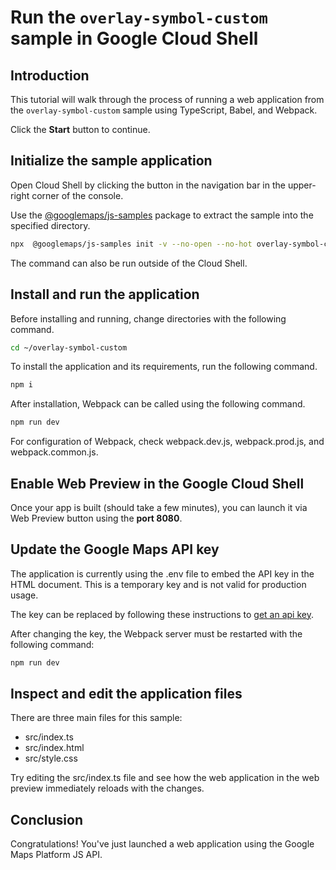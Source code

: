 # Run the `overlay-symbol-custom` sample in Google Cloud Shell

<walkthrough-tutorial-duration duration="10"/>

## Introduction

This tutorial will walk through the process of running a web application from
the `overlay-symbol-custom` sample using TypeScript, Babel, and Webpack.

Click the **Start** button to continue.

## Initialize the sample application

Open Cloud Shell by clicking the
<walkthrough-cloud-shell-icon></walkthrough-cloud-shell-icon> button in the
navigation bar in the upper-right corner of the console.

Use the [@googlemaps/js-samples](https://www.npmjs.com/package/@googlemaps/js-samples) package to 
extract the sample into the specified directory.

```bash
npx  @googlemaps/js-samples init -v --no-open --no-hot overlay-symbol-custom ~/overlay-symbol-custom
```

The command can also be run outside of the Cloud Shell.

## Install and run the application

Before installing and running, change directories with the following command.

```bash
cd ~/overlay-symbol-custom
```

To install the application and its requirements, run the following command.

```bash
npm i
```

After installation, Webpack can be called using the following command.

```bash
npm run dev
```

For configuration of Webpack, check
<walkthrough-editor-open-file filePath="overlay-symbol-custom/webpack.dev.js">webpack.dev.js</walkthrough-editor-open-file>,
<walkthrough-editor-open-file filePath="overlay-symbol-custom/webpack.prod.js">webpack.prod.js</walkthrough-editor-open-file>,
and
<walkthrough-editor-open-file filePath="overlay-symbol-custom/webpack.common.js">webpack.common.js</walkthrough-editor-open-file>.

## Enable Web Preview in the Google Cloud Shell

Once your app is built (should take a few minutes), you can launch it via
<walkthrough-spotlight-pointer target="cloudshell" spotlightId="devshell-web-preview-button">Web
Preview button</walkthrough-spotlight-pointer> using the **port 8080**.

## Update the Google Maps API key

The application is currently using the
<walkthrough-editor-open-file filePath="overlay-symbol-custom/.env">.env</walkthrough-editor-open-file>
file to embed the API key in the HTML document. This is a temporary key and is
not valid for production usage.

The key can be replaced by following these instructions to
[get an api key](https://developers.google.com/maps/documentation/javascript/get-api-key).

After changing the key, the Webpack server must be restarted with the following
command:

```bash
npm run dev
```

## Inspect and edit the application files

There are three main files for this sample:

*   <walkthrough-editor-open-file filePath="overlay-symbol-custom/src/index.ts">src/index.ts</walkthrough-editor-open-file>
*   <walkthrough-editor-open-file filePath="overlay-symbol-custom/src/index.html">src/index.html</walkthrough-editor-open-file>
*   <walkthrough-editor-open-file filePath="overlay-symbol-custom/src/style.css">src/style.css</walkthrough-editor-open-file>

Try editing the <walkthrough-editor-open-file filePath="overlay-symbol-custom/src/index.ts">src/index.ts</walkthrough-editor-open-file> file and see how the web application in the web preview immediately reloads with the changes.

## Conclusion

<walkthrough-conclusion-trophy></walkthrough-conclusion-trophy>

Congratulations! You've just launched a web application using the Google Maps
Platform JS API.
